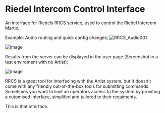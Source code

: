 # Riedel Intercom Control Interface
An interface for Riedels RRCS service, used to control the Riedel Intercom Martix.

Example: Audio routing and quick config changes;
![RRCS_Audio001](https://github.com/Bencosterton/Riedel_Intercom_Control_Interface/assets/21957617/3e0d7d87-476b-4f5b-9890-486fbdac3327)


![image](https://user-images.githubusercontent.com/21957617/234485541-5d1762fa-134b-4952-b5f8-bda6c5bfa0af.png)

Results from the server can be displayed in the user page (Screenshot in a test enviroment with no Artist);

![image](https://user-images.githubusercontent.com/21957617/234485706-89bf1842-91c9-4d7b-946c-7aae06dd9731.png)


RRCS is a great tool for interfacing with the Artist system, but It doesn't come with any friendly out-of-the-box tools for submitting commands.
Sometimes you want to limit an operators access to the system by provifing a cutomised interface, simplifed and tailored to their requiments.

This is that interface.
